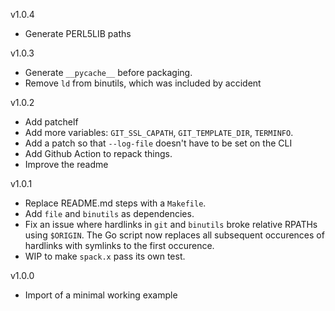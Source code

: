 v1.0.4
- Generate PERL5LIB paths

v1.0.3
- Generate `__pycache__` before packaging.
- Remove `ld` from binutils, which was included by accident

v1.0.2
- Add patchelf
- Add more variables: `GIT_SSL_CAPATH`, `GIT_TEMPLATE_DIR`, `TERMINFO`.
- Add a patch so that `--log-file` doesn't have to be set on the CLI
- Add Github Action to repack things.
- Improve the readme

v1.0.1
- Replace README.md steps with a `Makefile`.
- Add `file` and `binutils` as dependencies.
- Fix an issue where hardlinks in `git` and `binutils` broke relative RPATHs
  using `$ORIGIN`. The Go script now replaces all subsequent occurences of
  hardlinks with symlinks to the first occurence.
- WIP to make `spack.x` pass its own test.

v1.0.0
- Import of a minimal working example
